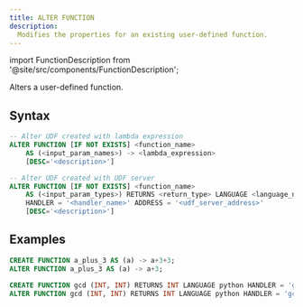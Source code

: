 ```yaml
---
title: ALTER FUNCTION
description:
  Modifies the properties for an existing user-defined function.
---
```

import FunctionDescription from '@site/src/components/FunctionDescription';

<FunctionDescription description="Introduced or updated: v1.2.116"/>

Alters a user-defined function.

## Syntax

```sql
-- Alter UDF created with lambda expression
ALTER FUNCTION [IF NOT EXISTS] <function_name> 
    AS (<input_param_names>) -> <lambda_expression> 
    [DESC='<description>']

-- Alter UDF created with UDF server
ALTER FUNCTION [IF NOT EXISTS] <function_name> 
    AS (<input_param_types>) RETURNS <return_type> LANGUAGE <language_name> 
    HANDLER = '<handler_name>' ADDRESS = '<udf_server_address>' 
    [DESC='<description>']
```

## Examples

```sql
CREATE FUNCTION a_plus_3 AS (a) -> a+3+3;
ALTER FUNCTION a_plus_3 AS (a) -> a+3;

CREATE FUNCTION gcd (INT, INT) RETURNS INT LANGUAGE python HANDLER = 'gcd' ADDRESS = 'http://0.0.0.0:8815';
ALTER FUNCTION gcd (INT, INT) RETURNS INT LANGUAGE python HANDLER = 'gcd_new' ADDRESS = 'http://0.0.0.0:8815';
```